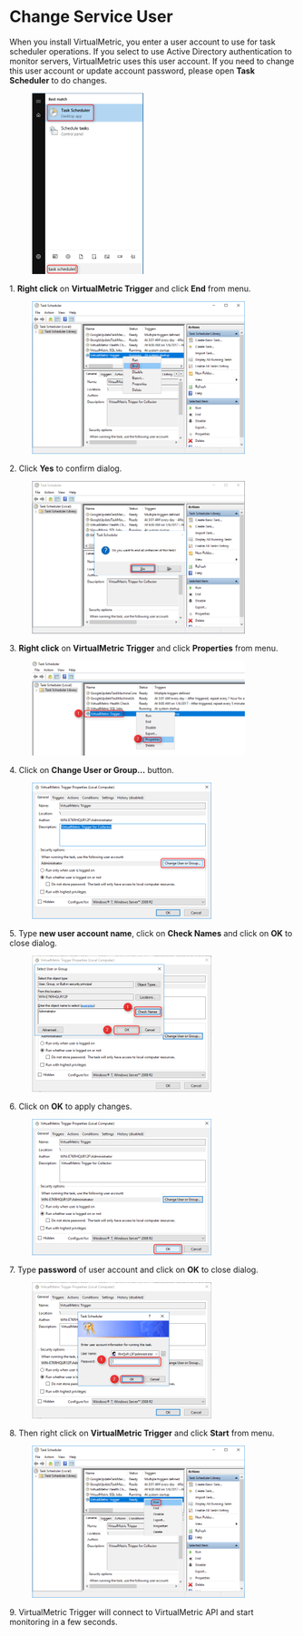 # Change Service User

When you install VirtualMetric, you enter a user account to use for task scheduler operations. If you select to use Active Directory authentication to monitor servers, VirtualMetric uses this user account. If you need to change this user account or update account password, please open **Task Scheduler** to do changes.

<div align="left">

<figure><img src="../../../.gitbook/assets/image (450).png" alt="" width="196"><figcaption></figcaption></figure>

</div>

1\.    **Right click** on **VirtualMetric Trigger** and click **End** from menu.

<div align="left">

<figure><img src="../../../.gitbook/assets/image (451).png" alt="" width="375"><figcaption></figcaption></figure>

</div>

2\.     Click **Yes** to confirm dialog.

<div align="left">

<figure><img src="../../../.gitbook/assets/image (452).png" alt="" width="375"><figcaption></figcaption></figure>

</div>

3\.     **Right click** on **VirtualMetric Trigger** and click **Properties** from menu.

<div align="left">

<figure><img src="../../../.gitbook/assets/image (453).png" alt="" width="375"><figcaption></figcaption></figure>

</div>

4\.     Click on **Change User or Group…** button.

<div align="left">

<figure><img src="../../../.gitbook/assets/image (454).png" alt="" width="316"><figcaption></figcaption></figure>

</div>

5\.     Type **new user account name**, click on **Check Names** and click on **OK** to close dialog.

<div align="left">

<figure><img src="../../../.gitbook/assets/image (455).png" alt="" width="316"><figcaption></figcaption></figure>

</div>

6\.     Click on **OK** to apply changes.

<div align="left">

<figure><img src="../../../.gitbook/assets/image (456).png" alt="" width="316"><figcaption></figcaption></figure>

</div>

7\.     Type **password** of user account and click on **OK** to close dialog.

<div align="left">

<figure><img src="../../../.gitbook/assets/image (457).png" alt="" width="316"><figcaption></figcaption></figure>

</div>

8\.     Then right click on **VirtualMetric Trigger** and click **Start** from menu.

<div align="left">

<figure><img src="../../../.gitbook/assets/image (458).png" alt="" width="375"><figcaption></figcaption></figure>

</div>

9\.     VirtualMetric Trigger will connect to VirtualMetric API and start monitoring in a few seconds.
